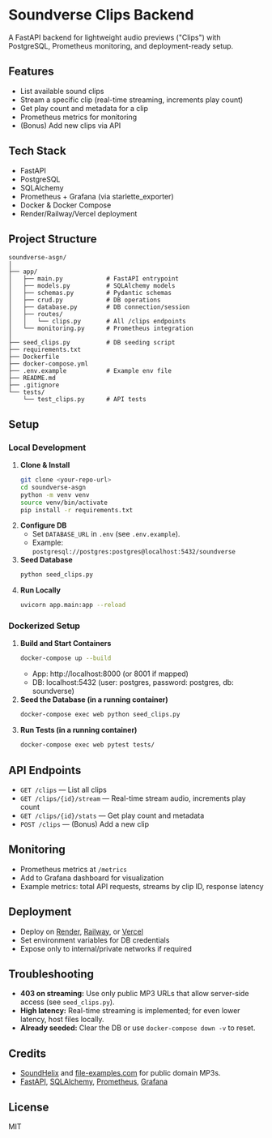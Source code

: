 # Soundverse Clips Backend

A FastAPI backend for lightweight audio previews ("Clips") with PostgreSQL, Prometheus monitoring, and deployment-ready setup.

## Features

- List available sound clips
- Stream a specific clip (real-time streaming, increments play count)
- Get play count and metadata for a clip
- Prometheus metrics for monitoring
- (Bonus) Add new clips via API

## Tech Stack

- FastAPI
- PostgreSQL
- SQLAlchemy
- Prometheus + Grafana (via starlette_exporter)
- Docker & Docker Compose
- Render/Railway/Vercel deployment

## Project Structure

```
soundverse-asgn/
│
├── app/
│   ├── main.py            # FastAPI entrypoint
│   ├── models.py          # SQLAlchemy models
│   ├── schemas.py         # Pydantic schemas
│   ├── crud.py            # DB operations
│   ├── database.py        # DB connection/session
│   ├── routes/
│   │   └── clips.py       # All /clips endpoints
│   └── monitoring.py      # Prometheus integration
│
├── seed_clips.py          # DB seeding script
├── requirements.txt
├── Dockerfile
├── docker-compose.yml
├── .env.example           # Example env file
├── README.md
├── .gitignore
└── tests/
    └── test_clips.py      # API tests
```

## Setup

### Local Development

1. **Clone & Install**
   ```bash
   git clone <your-repo-url>
   cd soundverse-asgn
   python -m venv venv
   source venv/bin/activate
   pip install -r requirements.txt
   ```
2. **Configure DB**
   - Set `DATABASE_URL` in `.env` (see `.env.example`).
   - Example: `postgresql://postgres:postgres@localhost:5432/soundverse`
3. **Seed Database**
   ```bash
   python seed_clips.py
   ```
4. **Run Locally**
   ```bash
   uvicorn app.main:app --reload
   ```

### Dockerized Setup

1. **Build and Start Containers**
   ```bash
   docker-compose up --build
   ```
   - App: http://localhost:8000 (or 8001 if mapped)
   - DB: localhost:5432 (user: postgres, password: postgres, db: soundverse)
2. **Seed the Database (in a running container)**
   ```bash
   docker-compose exec web python seed_clips.py
   ```
3. **Run Tests (in a running container)**
   ```bash
   docker-compose exec web pytest tests/
   ```

## API Endpoints

- `GET /clips` — List all clips
- `GET /clips/{id}/stream` — Real-time stream audio, increments play count
- `GET /clips/{id}/stats` — Get play count and metadata
- `POST /clips` — (Bonus) Add a new clip

## Monitoring

- Prometheus metrics at `/metrics`
- Add to Grafana dashboard for visualization
- Example metrics: total API requests, streams by clip ID, response latency

## Deployment

- Deploy on [Render](https://render.com/), [Railway](https://railway.app/), or [Vercel](https://vercel.com/)
- Set environment variables for DB credentials
- Expose only to internal/private networks if required

## Troubleshooting

- **403 on streaming:** Use only public MP3 URLs that allow server-side access (see `seed_clips.py`).
- **High latency:** Real-time streaming is implemented; for even lower latency, host files locally.
- **Already seeded:** Clear the DB or use `docker-compose down -v` to reset.

## Credits

- [SoundHelix](https://www.soundhelix.com/) and [file-examples.com](https://file-examples.com/) for public domain MP3s.
- [FastAPI](https://fastapi.tiangolo.com/), [SQLAlchemy](https://www.sqlalchemy.org/), [Prometheus](https://prometheus.io/), [Grafana](https://grafana.com/)

## License

MIT

